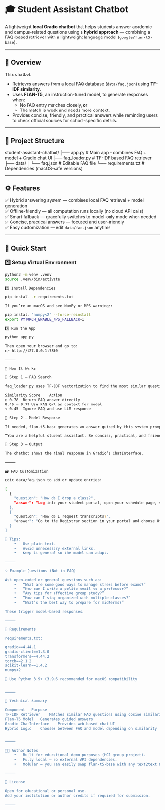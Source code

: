 # 🎓 Student Assistant Chatbot

A lightweight **local Gradio chatbot** that helps students answer academic and campus-related questions using a **hybrid approach** — combining a FAQ-based retriever with a lightweight language model (`google/flan-t5-base`).

---

## 🧠 Overview

This chatbot:

- Retrieves answers from a local FAQ database (`data/faq.json`) using **TF-IDF similarity**.  
- Uses **FLAN-T5**, an instruction-tuned model, to generate responses when:
  - No FAQ entry matches closely, **or**
  - The match is weak and needs more context.  
- Provides concise, friendly, and practical answers while reminding users to check official sources for school-specific details.

---

## 📁 Project Structure

student-assistant-chatbot/
├── app.py              # Main app – combines FAQ + model + Gradio chat UI
├── faq_loader.py       # TF-IDF based FAQ retriever
├── data/
│   └── faq.json        # Editable FAQ file
└── requirements.txt    # Dependencies (macOS-safe versions)

---

## ⚙️ Features

✅ Hybrid answering system — combines local FAQ retrieval + model generation  
✅ Offline-friendly — all computation runs locally (no cloud API calls)  
✅ Smart fallback — gracefully switches to model-only mode when needed  
✅ Concise, practical answers — focused and user-friendly  
✅ Easy customization — edit `data/faq.json` anytime  

---

## 🚀 Quick Start

### 1️⃣ Setup Virtual Environment
```bash
python3 -m venv .venv
source .venv/bin/activate

2️⃣ Install Dependencies

pip install -r requirements.txt

If you’re on macOS and see NumPy or MPS warnings:

pip install "numpy<2" --force-reinstall
export PYTORCH_ENABLE_MPS_FALLBACK=1

3️⃣ Run the App

python app.py

Then open your browser and go to:
👉 http://127.0.0.1:7860

⸻

💬 How It Works

🧩 Step 1 — FAQ Search

faq_loader.py uses TF-IDF vectorization to find the most similar question in faq.json.

Similarity Score	Action
≥ 0.78	Return FAQ answer directly
0.45 – 0.78	Use FAQ Q/A as context for model
< 0.45	Ignore FAQ and use LLM response

🤖 Step 2 — Model Response

If needed, flan-t5-base generates an answer guided by this system prompt:

“You are a helpful student assistant. Be concise, practical, and friendly…”

💬 Step 3 — Output

The chatbot shows the final response in Gradio’s ChatInterface.

⸻

🗃️ FAQ Customization

Edit data/faq.json to add or update entries:

[
  {
    "question": "How do I drop a class?",
    "answer": "Log into your student portal, open your schedule page, select the course, and choose Drop/Withdraw. Check deadlines on the academic calendar."
  },
  {
    "question": "How do I request transcripts?",
    "answer": "Go to the Registrar section in your portal and choose Official or Unofficial transcripts."
  }
]

📝 Tips:
	•	Use plain text.
	•	Avoid unnecessary external links.
	•	Keep it general so the model can adapt.

⸻

💡 Example Questions (Not in FAQ)

Ask open-ended or general questions such as:
	•	“What are some good ways to manage stress before exams?”
	•	“How can I write a polite email to a professor?”
	•	“Any tips for effective group study?”
	•	“How can I stay organized with multiple classes?”
	•	“What’s the best way to prepare for midterms?”

These trigger model-based responses.

⸻

🧩 Requirements

requirements.txt:

gradio==4.44.1
gradio-client==1.3.0
transformers==4.44.2
torch==2.1.2
scikit-learn==1.4.2
numpy<2

🐍 Use Python 3.9+ (3.9.6 recommended for macOS compatibility)


⸻

🧠 Technical Summary

Component	Purpose
TF-IDF Retriever	Matches similar FAQ questions using cosine similarity
Flan-T5 Model	Generates guided answers
Gradio ChatInterface	Provides web-based chat UI
Hybrid Logic	Chooses between FAQ and model depending on similarity


⸻

👨‍💻 Author Notes
	•	Built for educational demo purposes (HCI group project).
	•	Fully local — no external API dependencies.
	•	Modular — you can easily swap flan-t5-base with any text2text model.

⸻

📜 License

Open for educational or personal use.
Add your institution or author credits if required for submission.

⸻
